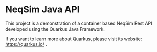 # NeqSim Java API

This project is a demonstration of a container based NeqSim Rest API developed using the Quarkus Java Framework.

If you want to learn more about Quarkus, please visit its website: https://quarkus.io/ .
